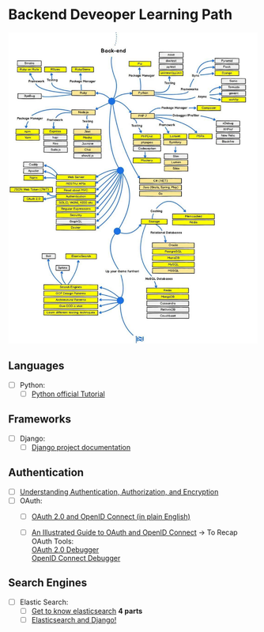 
# Backend Deveoper Learning Path
![](images/path.jpg)

## Languages
- [ ] Python:
  - [ ] [Python official Tutorial](https://docs.python.org/3/tutorial/index.html)

## Frameworks
- [ ] Django:
  - [ ] [Django project documentation](https://docs.djangoproject.com/en/3.0/)

## Authentication
- [ ] [Understanding Authentication, Authorization, and Encryption](https://www.bu.edu/tech/about/security-resources/bestpractice/auth/)
- [ ] OAuth:
  - [ ] [OAuth 2.0 and OpenID Connect (in plain English)](https://www.youtube.com/watch?v=996OiexHze0)
  - [ ] [An Illustrated Guide to OAuth and OpenID Connect](https://www.youtube.com/watch?v=t18YB3xDfXI) -> To Recap <br/>
OAuth Tools: <br/>
    [OAuth 2.0 Debugger](https://oauthdebugger.com/) <br/>
    [OpenID Connect Debugger](https://oidcdebugger.com/)
      

## Search Engines
- [ ] Elastic Search:
  - [ ] [Get to know elasticsearch](https://www.botreetechnologies.com/blog/elasticsearch-with-django-part-4) <b> 4 parts </b>
  - [ ] [Elasticsearch and Django!](https://sunscrapers.com/blog/how-to-use-elasticsearch-with-django/)
